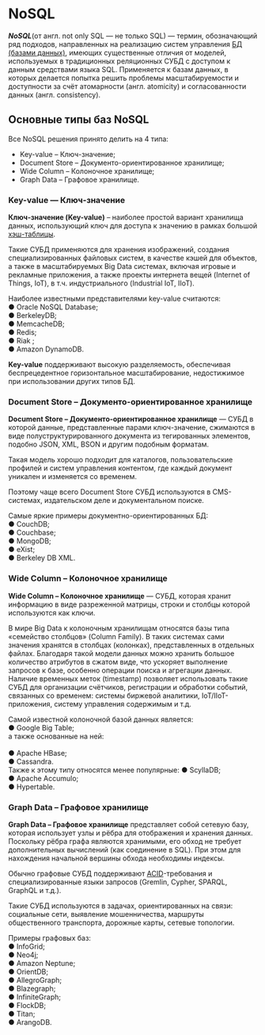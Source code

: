 # NoSQL

***NoSQL***(от англ. not only SQL — не только SQL) — термин, обозначающий ряд 
подходов, направленных на реализацию систем управления [БД (базами данных)](DB-DataBases.md), 
имеющих существенные отличия от моделей, используемых в традиционных реляционных 
СУБД с доступом к данным средствами языка SQL. Применяется к базам данных, 
в которых делается попытка решить проблемы масштабируемости и доступности 
за счёт атомарности (англ. atomicity) и согласованности данных (англ. consistency).

## Основные типы баз NoSQL
Все NoSQL решения принято делить на 4 типа:
- Key-value – Ключ-значение;
- Document Store – Документо-ориентированное хранилище;
- Wide Column – Колоночное хранилище;
- Graph Data – Графовое хранилище.

### Key-value — Ключ-значение
**Ключ-значение (Key-value)** – наиболее простой вариант хранилища данных, 
использующий ключ для доступа к значению в рамках большой [хэш-таблицы](../Python/Python-HashTable(HashMaps).md). 

Такие СУБД применяются для хранения изображений, создания специализированных 
файловых систем, в качестве кэшей для объектов, а также в масштабируемых Big Data 
системах, включая игровые и рекламные приложения, а также проекты интернета 
вещей (Internet of Things, IoT), в т.ч. индустриального (Industrial IoT, IIoT).

Наиболее известными представителями key-value считаются: <br>
● Oracle NoSQL Database; <br> 
● BerkeleyDB; <br> 
● MemcacheDB; <br> 
● Redis; <br> 
● Riak ; <br>
● Amazon DynamoDB. 

**Key-value** поддерживают высокую разделяемость, обеспечивая беспрецедентное 
горизонтальное масштабирование, недостижимое при использовании других типов БД.

###  Document Store – Документо-ориентированное хранилище
**Document Store – Документо-ориентированное хранилище** — СУБД в которой данные, 
представленные парами ключ-значение, сжимаются в виде полуструктурированного 
документа из тегированных элементов, подобно JSON, XML, BSON и другим подобным 
форматам. 

Такая модель хорошо подходит для каталогов, пользовательские профилей и 
систем управления контентом, где каждый документ уникален и изменяется со 
временем.

Поэтому чаще всего Document Store СУБД используются в CMS-системах, 
издательском деле и документальном поиске. 

Самые яркие примеры документно-ориентированных БД: <br> 
● CouchDB; <br>
● Couchbase; <br>
● MongoDB; <br>
● eXist; <br>
● Berkeley DB XML.

### Wide Column – Колоночное хранилище
**Wide Column – Колоночное хранилище** — СУБД, которая хранит информацию в 
виде разреженной матрицы, строки и столбцы которой используются как ключи. 

В мире Big Data к колоночным хранилищам относятся базы типа «семейство столбцов» 
(Column Family). В таких системах сами значения хранятся в столбцах (колонках), 
представленных в отдельных файлах. Благодаря такой модели данных можно хранить 
большое количество атрибутов в сжатом виде, что ускоряет выполнение запросов 
к базе, особенно операции поиска и агрегации данных. Наличие временных меток 
(timestamp) позволяет использовать такие СУБД для организации счётчиков, 
регистрации и обработки событий, связанных со временем: системы биржевой 
аналитики, IoT/IIoT-приложения, систему управления содержимым и т.д. 

Самой известной колоночной базой данных является: <br>
● Google Big Table; <br> 
а также основанные на ней: <br>  
● Apache HBase; <br> 
● Cassandra. <br>
Также к этому типу относятся менее популярные:
● ScyllaDB; <br>
● Apache Accumulo; <br>
● Hypertable.

### Graph Data – Графовое хранилище
**Graph Data – Графовое хранилище** представляет собой сетевую базу,
которая использует узлы и рёбра для отображения и хранения данных. Поскольку рёбра
графа являются хранимыми, его обход не требует дополнительных вычислений 
(как соединение в SQL). При этом для нахождения начальной вершины обхода 
необходимы индексы. 

Обычно графовые СУБД поддерживают [ACID](DB-Transaction-ACID(Транзакция).md)-требования 
и специализированные языки запросов (Gremlin, Cypher, SPARQL, GraphQL и т.д.).

Такие СУБД используются в задачах, ориентированных на связи: социальные сети, 
выявление мошенничества, маршруты общественного транспорта, дорожные карты, 
сетевые топологии. 

Примеры графовых баз: <br>
● InfoGrid; <br>
● Neo4j; <br>
● Amazon Neptune; <br>
● OrientDB; <br>
● AllegroGraph; <br>
● Blazegraph; <br>
● InfiniteGraph; <br> 
● FlockDB; <br>
● Titan; <br>
● ArangoDB.
